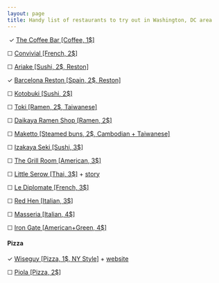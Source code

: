 ```yaml
---
layout: page
title: Handy list of restaurants to try out in Washington, DC area
---
```

<!-- ✓ ☐ ☑-->
️
✓ [The Coffee Bar [Coffee, 1$]](http://www.yelp.com/biz/the-coffee-bar-washington)
                
☐ [Convivial [French, 2$]](http://www.yelp.com/biz/convivial-washington)

☐ [Ariake [Sushi, 2$, Reston]](http://www.yelp.com/biz/ariake-reston)

✓  [Barcelona Reston [Spain, 2$, Reston]](http://www.yelp.com/biz/barcelona-reston-reston)

☐ [Kotobuki [Sushi, 2$]](http://www.yelp.com/biz/kotobuki-washington)

☐ [Toki [Ramen, 2$, Taiwanese]](http://www.yelp.com/biz/toki-underground-washington)

☐ [Daikaya Ramen Shop [Ramen, 2$]](http://www.yelp.com/biz/daikaya-ramen-shop-washington)

☐ [Maketto [Steamed buns, 2$, Cambodian + Taiwanese]](http://www.yelp.com/biz/maketto-washington-2)

☐ [Izakaya Seki [Sushi, 3$]](http://www.yelp.com/biz/izakaya-seki-washington)

☐ [The Grill Room [American, 3$]](http://www.yelp.com/biz/the-grill-room-washington)

☐ [Little Serow [Thai, 3$]](http://www.yelp.com/biz/little-serow-washington) + [story](https://www.washingtonpost.com/lifestyle/magazine/tom-sietsemas-top-10-little-serow-is-no-4/2015/09/28/54ccd2e6-660a-11e5-9ef3-fde182507eac_story.html)

☐ [Le Diplomate [French, 3$]](http://www.yelp.com/biz/le-diplomate-washington)

☐ [Red Hen [Italian, 3$]](http://www.yelp.com/biz/the-red-hen-washington)

☐ [Masseria [Italian, 4$]](http://www.yelp.com/biz/masseria-washington-2) 

☐ [Iron Gate [American+Green, 4$]](http://www.yelp.com/biz/iron-gate-washington)


#### Pizza ####
✓ [Wiseguy [Pizza, 1$, NY Style]](http://www.yelp.com/biz/wiseguy-ny-pizza-washington) + [website](http://www.wiseguynypizza.com/home)

☐ [Piola [Pizza, 2$]](http://www.yelp.com/biz/piola-arlington-3)

